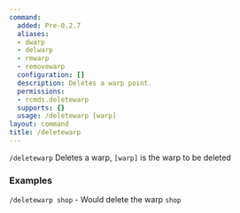 ```yaml
---
command:
  added: Pre-0.2.7
  aliases:
  - dwarp
  - delwarp
  - rmwarp
  - removewarp
  configuration: []
  description: Deletes a warp point.
  permissions:
  - rcmds.deletewarp
  supports: {}
  usage: /deletewarp [warp]
layout: command
title: /deletewarp
---
```


```/deletewarp``` Deletes a warp, ```[warp]``` is the warp to be deleted

### Examples
```/deletewarp shop``` - Would delete the warp ```shop```